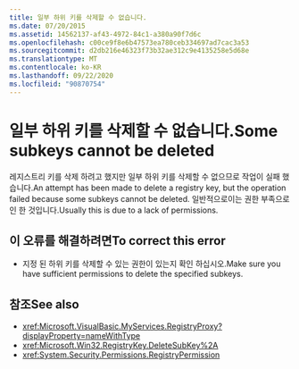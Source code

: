 ```yaml
---
title: 일부 하위 키를 삭제할 수 없습니다.
ms.date: 07/20/2015
ms.assetid: 14562137-af43-4972-84c1-a380a90f7d6c
ms.openlocfilehash: c00ce9f8e6b47573ea780ceb334697ad7cac3a53
ms.sourcegitcommit: d2db216e46323f73b32ae312c9e4135258e5d68e
ms.translationtype: MT
ms.contentlocale: ko-KR
ms.lasthandoff: 09/22/2020
ms.locfileid: "90870754"
---
```

# <a name="some-subkeys-cannot-be-deleted"></a><span data-ttu-id="54a0c-102">일부 하위 키를 삭제할 수 없습니다.</span><span class="sxs-lookup"><span data-stu-id="54a0c-102">Some subkeys cannot be deleted</span></span>

<span data-ttu-id="54a0c-103">레지스트리 키를 삭제 하려고 했지만 일부 하위 키를 삭제할 수 없으므로 작업이 실패 했습니다.</span><span class="sxs-lookup"><span data-stu-id="54a0c-103">An attempt has been made to delete a registry key, but the operation failed because some subkeys cannot be deleted.</span></span> <span data-ttu-id="54a0c-104">일반적으로이는 권한 부족으로 인 한 것입니다.</span><span class="sxs-lookup"><span data-stu-id="54a0c-104">Usually this is due to a lack of permissions.</span></span>  
  
## <a name="to-correct-this-error"></a><span data-ttu-id="54a0c-105">이 오류를 해결하려면</span><span class="sxs-lookup"><span data-stu-id="54a0c-105">To correct this error</span></span>  
  
- <span data-ttu-id="54a0c-106">지정 된 하위 키를 삭제할 수 있는 권한이 있는지 확인 하십시오.</span><span class="sxs-lookup"><span data-stu-id="54a0c-106">Make sure you have sufficient permissions to delete the specified subkeys.</span></span>  
  
## <a name="see-also"></a><span data-ttu-id="54a0c-107">참조</span><span class="sxs-lookup"><span data-stu-id="54a0c-107">See also</span></span>

- <xref:Microsoft.VisualBasic.MyServices.RegistryProxy?displayProperty=nameWithType>
- <xref:Microsoft.Win32.RegistryKey.DeleteSubKey%2A>
- <xref:System.Security.Permissions.RegistryPermission>

